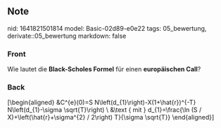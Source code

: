 ## Note
nid: 1641821501814
model: Basic-02d89-e0e22
tags: 05_bewertung, derivate::05_bewertung
markdown: false

### Front
Wie lautet die <b>Black-Scholes Formel</b> für einen <b>europäischen Call</b>?

### Back
\[\begin{aligned}
&C^{e}(0)=S N\left(d_{1}\right)-X(1+\hat{r})^{-T} N\left(d_{1}-\sigma \sqrt{T}\right) \\
&\text { mit } d_{1}=\frac{\ln (S / X)+\left(\hat{r}+\sigma^{2} / 2\right) T}{\sigma \sqrt{T}}
\end{aligned}\]

